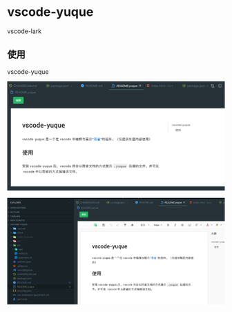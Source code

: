 # vscode-yuque

vscode-lark

## 使用

vscode-yuque

![preview](images/preview.png)

![edit](images/edit.png)
